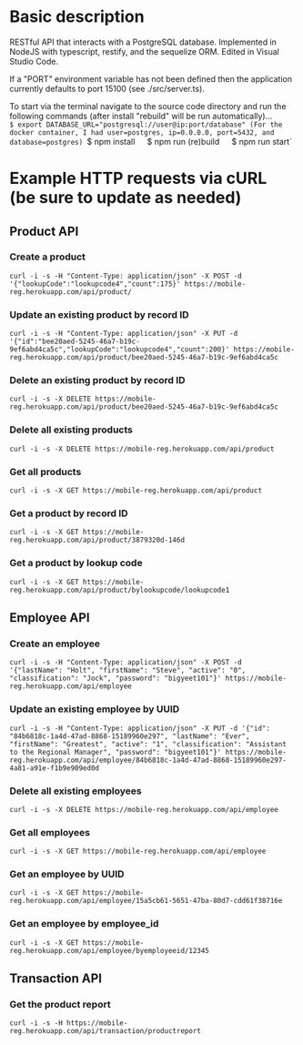  # Basic description
RESTful API that interacts with a PostgreSQL database. Implemented in NodeJS with typescript, restify, and the sequelize ORM. Edited in Visual Studio Code.  
  
If a "PORT" environment variable has not been defined then the application currently defaults to port 15100 (see ./src/server.ts).  
  
To start via the terminal navigate to the source code directory and run the following commands (after install "rebuild" will be run automatically)...  
`$ export DATABASE_URL="postgresql://user@ip:port/database" (For the docker container, I had user=postgres, ip=0.0.0.0, port=5432, and database=postgres)
`$ npm install`  
`$ npm run (re)build`  
`$ npm run start` 

 # Example HTTP requests via cURL (be sure to update as needed)
 ## Product API
 ### Create a product
`curl -i -s -H "Content-Type: application/json" -X POST -d '{"lookupCode":"lookupcode4","count":175}' https://mobile-reg.herokuapp.com/api/product/`  
 ### Update an existing product by record ID
`curl -i -s -H "Content-Type: application/json" -X PUT -d '{"id":"bee20aed-5245-46a7-b19c-9ef6abd4ca5c","lookupCode":"lookupcode4","count":200}' https://mobile-reg.herokuapp.com/api/product/bee20aed-5245-46a7-b19c-9ef6abd4ca5c`  
 ### Delete an existing product by record ID
`curl -i -s -X DELETE https://mobile-reg.herokuapp.com/api/product/bee20aed-5245-46a7-b19c-9ef6abd4ca5c`  
 ### Delete all existing products
`curl -i -s -X DELETE https://mobile-reg.herokuapp.com/api/product`  
 ### Get all products
 `curl -i -s -X GET https://mobile-reg.herokuapp.com/api/product`
 ### Get a product by record ID
 `curl -i -s -X GET https://mobile-reg.herokuapp.com/api/product/3879320d-146d`
 ### Get a product by lookup code
 `curl -i -s -X GET https://mobile-reg.herokuapp.com/api/product/bylookupcode/lookupcode1`
 
 ## Employee API
 ### Create an employee
 `curl -i -s -H "Content-Type: application/json" -X POST -d '{"lastName": "Holt", "firstName": "Steve", "active": "0", "classification": "Jock", "password": "bigyeet101"}' https://mobile-reg.herokuapp.com/api/employee` 
 ### Update an existing employee by UUID
 `curl -i -s -H "Content-Type: application/json" -X PUT -d '{"id": "84b6818c-1a4d-47ad-8868-15189960e297", "lastName": "Ever", "firstName": "Greatest", "active": "1", "classification": "Assistant to the Regional Manager", "password": "bigyeet101"}' https://mobile-reg.herokuapp.com/api/employee/84b6818c-1a4d-47ad-8868-15189960e297-4a81-a91e-f1b9e909ed0d`
 ### Delete all existing employees
 `curl -i -s -X DELETE https://mobile-reg.herokuapp.com/api/employee`
 ### Get all employees
 `curl -i -s -X GET https://mobile-reg.herokuapp.com/api/employee`
 ### Get an employee by UUID
 `curl -i -s -X GET https://mobile-reg.herokuapp.com/api/employee/15a5cb61-5651-47ba-80d7-cdd61f38716e`
 ### Get an employee by employee_id 
 `curl -i -s -X GET https://mobile-reg.herokuapp.com/api/employee/byemployeeid/12345`

 ## Transaction API
 ### Get the product report
 `curl -i -s -H https://mobile-reg.herokuapp.com/api/transaction/productreport`

